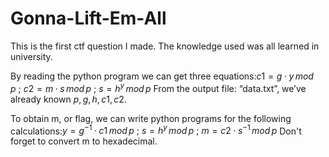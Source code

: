 # Gonna-Lift-Em-All

This is the first ctf question I made. The knowledge used was all learned in university.

By reading the python program we can get three equations:$c1=g·y\,mod\,p \ ; \ c2=m·s\,mod\,p \ ; \ s = h^y \, mod \, p$
From the output file: “data.txt”,  we’ve already known $p,g,h,c1,c2$. 

To obtain m, or flag, we can write python programs for the following calculations:$y=g^{-1}·c1 \,mod\,p \ ; \ s = h^y \, mod \, p \ ; \ m = c2·s^{-1} \,mod\,p$
Don't forget to convert m to hexadecimal.